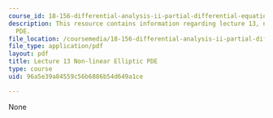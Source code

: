```yaml
---
course_id: 18-156-differential-analysis-ii-partial-differential-equations-and-fourier-analysis-spring-2016
description: This resource contains information regarding lecture 13, non-linear elliptic
  PDE.
file_location: /coursemedia/18-156-differential-analysis-ii-partial-differential-equations-and-fourier-analysis-spring-2016/96a5e39a84559c56b6886b54d649a1ce_MIT18_156S16_lec13.pdf
file_type: application/pdf
layout: pdf
title: Lecture 13 Non-linear Elliptic PDE
type: course
uid: 96a5e39a84559c56b6886b54d649a1ce

---
```

None